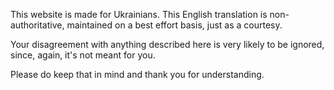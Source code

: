 This website is made for Ukrainians. This English translation is non-authoritative, maintained on a best effort basis, just as a courtesy.

Your disagreement with anything described here is very likely to be ignored, since, again, it's not meant for you.

Please do keep that in mind and thank you for understanding.
